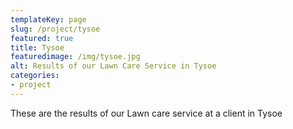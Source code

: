 ```yaml
---
templateKey: page
slug: /project/tysoe
featured: true
title: Tysoe
featuredimage: /img/tysoe.jpg
alt: Results of our Lawn Care Service in Tysoe
categories:
- project
---
```

These are the results of our Lawn care service at a client in Tysoe


